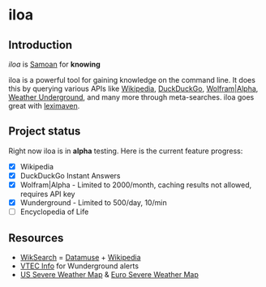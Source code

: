 # iloa

## Introduction

*iloa* is [Samoan](https://en.wikipedia.org/wiki/Samoan_language) for **knowing**

iloa is a powerful tool for gaining knowledge on the command line. It does this by querying various APIs like [Wikipedia](https://www.wikipedia.org), [DuckDuckGo](https://duckduckgo.com/api), [Wolfram|Alpha](https://www.wolframalpha.com/about.html), [Weather Underground](https://www.wunderground.com/), and many more through meta-searches. iloa goes great with  [leximaven](https://github.com/drawnepicenter/leximaven).

## Project status

Right now iloa is in **alpha** testing. Here is the current feature progress:

- [x] Wikipedia
- [x] DuckDuckGo Instant Answers
- [x] Wolfram|Alpha - Limited to 2000/month, caching results not allowed, requires API key
- [x] Wunderground - Limited to 500/day, 10/min
- [ ] Encyclopedia of Life

## Resources

- [WikSearch](http://www.wiksearch.com) = [Datamuse](http://www.datamuse.com/api/) + [Wikipedia](https://www.wikipedia.org)
- [VTEC Info](http://www.nws.noaa.gov/os/vtec/pdfs/VTEC_explanation6.pdf) for Wunderground alerts
- [US Severe Weather Map](http://www.wunderground.com/severe.asp) & [Euro Severe Weather Map](http://www.wunderground.com/severe/europe.html)

